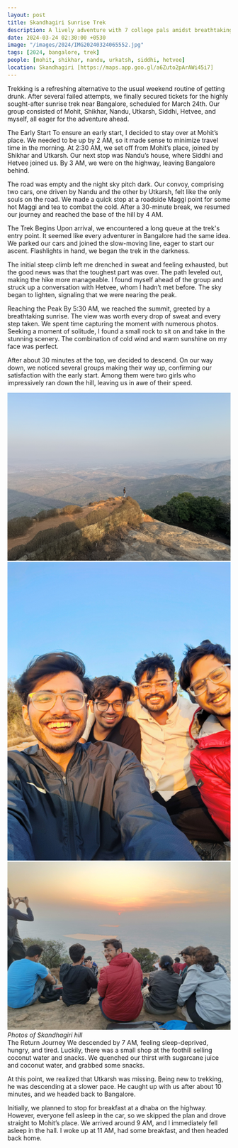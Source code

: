 ```yaml
---
layout: post
title: Skandhagiri Sunrise Trek
description: A lively adventure with 7 college pals amidst breathtaking landscapes 🌅. The two-hour ascent rewarded us with a mesmerizing sunrise atop the peak. Our day began at 2:30 am 🚗, setting off for an epic adventure that started at 4.
date: 2024-03-24 02:30:00 +0530
image: "/images/2024/IMG20240324065552.jpg"
tags: [2024, bangalore, trek]
people: [mohit, shikhar, nandu, urkatsh, siddhi, hetvee]
location: Skandhagiri [https://maps.app.goo.gl/a6Zuto2pArAWi45i7]
---
```


Trekking is a refreshing alternative to the usual weekend routine of getting drunk. After several failed attempts, we finally secured tickets for the highly sought-after sunrise trek near Bangalore, scheduled for March 24th. Our group consisted of Mohit, Shikhar, Nandu, Utkarsh, Siddhi, Hetvee, and myself, all eager for the adventure ahead.

The Early Start
To ensure an early start, I decided to stay over at Mohit’s place. We needed to be up by 2 AM, so it made sense to minimize travel time in the morning. At 2:30 AM, we set off from Mohit’s place, joined by Shikhar and Utkarsh. Our next stop was Nandu’s house, where Siddhi and Hetvee joined us. By 3 AM, we were on the highway, leaving Bangalore behind.

The road was empty and the night sky pitch dark. Our convoy, comprising two cars, one driven by Nandu and the other by Utkarsh, felt like the only souls on the road. We made a quick stop at a roadside Maggi point for some hot Maggi and tea to combat the cold. After a 30-minute break, we resumed our journey and reached the base of the hill by 4 AM.

The Trek Begins
Upon arrival, we encountered a long queue at the trek's entry point. It seemed like every adventurer in Bangalore had the same idea. We parked our cars and joined the slow-moving line, eager to start our ascent. Flashlights in hand, we began the trek in the darkness.

The initial steep climb left me drenched in sweat and feeling exhausted, but the good news was that the toughest part was over. The path leveled out, making the hike more manageable. I found myself ahead of the group and struck up a conversation with Hetvee, whom I hadn’t met before. The sky began to lighten, signaling that we were nearing the peak.

Reaching the Peak
By 5:30 AM, we reached the summit, greeted by a breathtaking sunrise. The view was worth every drop of sweat and every step taken. We spent time capturing the moment with numerous photos. Seeking a moment of solitude, I found a small rock to sit on and take in the stunning scenery. The combination of cold wind and warm sunshine on my face was perfect.

After about 30 minutes at the top, we decided to descend. On our way down, we noticed several groups making their way up, confirming our satisfaction with the early start. Among them were two girls who impressively ran down the hill, leaving us in awe of their speed.
<div class="gallery-box">
  <div class="gallery">
    <img src="/images/2024/q1/IMG_4743.jpeg" loading="lazy" alt="">
    <img src="/images/2024/q1/IMG20240324064319.jpg" loading="lazy" alt="">
    <img src="/images/2024/q1/IMG20240324062151.jpg" loading="lazy" alt="">
  </div>
  <em>Photos of Skandhagiri hill</em>
</div>
The Return Journey
We descended by 7 AM, feeling sleep-deprived, hungry, and tired. Luckily, there was a small shop at the foothill selling coconut water and snacks. We quenched our thirst with sugarcane juice and coconut water, and grabbed some snacks.

At this point, we realized that Utkarsh was missing. Being new to trekking, he was descending at a slower pace. He caught up with us after about 10 minutes, and we headed back to Bangalore.

Initially, we planned to stop for breakfast at a dhaba on the highway. However, everyone fell asleep in the car, so we skipped the plan and drove straight to Mohit’s place. We arrived around 9 AM, and I immediately fell asleep in the hall. I woke up at 11 AM, had some breakfast, and then headed back home.

